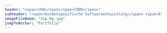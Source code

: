 ```yaml
---
header: "<span>CRO</span><span>CODE</span>"
subheader: "<span>Kundenspezifische Softwareentwicklung</span> <span>E-Commerce</span> <span>Web Entwicklung</span>"
imageFileName: "top-bg.jpg"
jumpToAnchor: "Portfolio"
---
```

